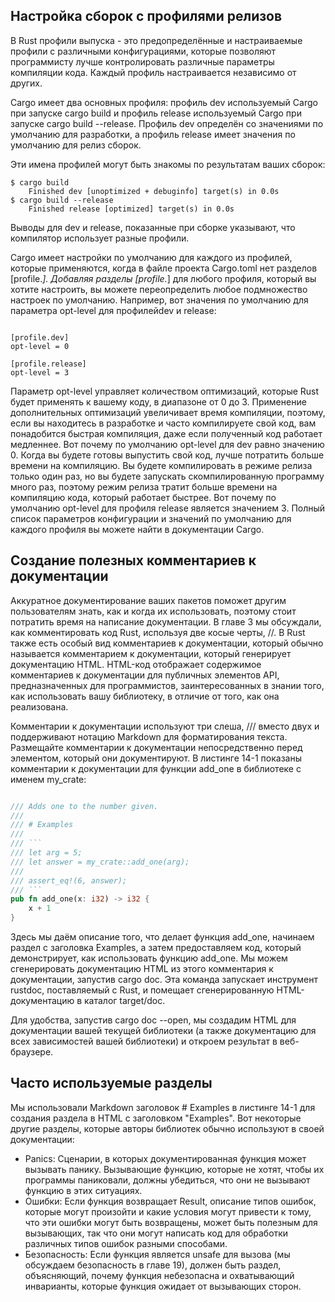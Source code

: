 ## Настройка сборок с профилями релизов

В Rust профили выпуска - это предопределённые и настраиваемые профили с различными конфигурациями, которые позволяют программисту лучше контролировать различные параметры компиляции кода. Каждый профиль настраивается независимо от других.

Cargo имеет два основных профиля: профиль dev используемый Cargo при запуске cargo build и профиль release используемый Cargo при запуске cargo build --release. Профиль dev определён со значениями по умолчанию для разработки, а профиль release имеет значения по умолчанию для релиз сборок.

Эти имена профилей могут быть знакомы по результатам ваших сборок:
```
$ cargo build
    Finished dev [unoptimized + debuginfo] target(s) in 0.0s
$ cargo build --release
    Finished release [optimized] target(s) in 0.0s
```
Выводы для dev и release, показанные при сборке указывают, что компилятор использует разные профили.

Cargo имеет настройки по умолчанию для каждого из профилей, которые применяются, когда в файле проекта Cargo.toml нет разделов [profile.*]. Добавляя разделы [profile.*] для любого профиля, который вы хотите настроить, вы можете переопределить любое подмножество настроек по умолчанию. Например, вот значения по умолчанию для параметра opt-level для профилейdev и release:
```

[profile.dev]
opt-level = 0

[profile.release]
opt-level = 3
```
Параметр opt-level управляет количеством оптимизаций, которые Rust будет применять к вашему коду, в диапазоне от 0 до 3. Применение дополнительных оптимизаций увеличивает время компиляции, поэтому, если вы находитесь в разработке и часто компилируете свой код, вам понадобится быстрая компиляция, даже если полученный код работает медленнее. Вот почему по умолчанию opt-level для dev равно значению 0. Когда вы будете готовы выпустить свой код, лучше потратить больше времени на компиляцию. Вы будете компилировать в режиме релиза только один раз, но вы будете запускать скомпилированную программу много раз, поэтому режим релиза тратит больше времени на компиляцию кода, который работает быстрее. Вот почему по умолчанию opt-level для профиля release является значением 3.
Полный список параметров конфигурации и значений по умолчанию для каждого профиля вы можете найти в документации Cargo.

## Создание полезных комментариев к документации

Аккуратное документирование ваших пакетов поможет другим пользователям знать, как и когда их использовать, поэтому стоит потратить время на написание документации. В главе 3 мы обсуждали, как комментировать код Rust, используя две косые черты, //. В Rust также есть особый вид комментариев к документации, который обычно называется комментарием к документации, который генерирует документацию HTML. HTML-код отображает содержимое комментариев к документации для публичных элементов API, предназначенных для программистов, заинтересованных в знании того, как использовать вашу библиотеку, в отличие от того, как она реализована.

Комментарии к документации используют три слеша, /// вместо двух и поддерживают нотацию Markdown для форматирования текста. Размещайте комментарии к документации непосредственно перед элементом, который они документируют. В листинге 14-1 показаны комментарии к документации для функции add_one в библиотеке с именем my_crate:
```rust

/// Adds one to the number given.
///
/// # Examples
///
/// ```
/// let arg = 5;
/// let answer = my_crate::add_one(arg);
///
/// assert_eq!(6, answer);
/// ```
pub fn add_one(x: i32) -> i32 {
    x + 1
}
```

Здесь мы даём описание того, что делает функция add_one, начинаем раздел с заголовка Examples, а затем предоставляем код, который демонстрирует, как использовать функцию add_one. Мы можем сгенерировать документацию HTML из этого комментария к документации, запустив cargo doc. Эта команда запускает инструмент rustdoc, поставляемый с Rust, и помещает сгенерированную HTML-документацию в каталог target/doc.

Для удобства, запустив cargo doc --open, мы создадим HTML для документации вашей текущей библиотеки (а также документацию для всех зависимостей вашей библиотеки) и откроем результат в веб-браузере.


## Часто используемые разделы

Мы использовали Markdown заголовок # Examples в листинге 14-1 для создания раздела в HTML с заголовком "Examples". Вот некоторые другие разделы, которые авторы библиотек обычно используют в своей документации:

- Panics: Сценарии, в которых документированная функция может вызывать панику. Вызывающие функцию, которые не хотят, чтобы их программы паниковали, должны убедиться, что они не вызывают функцию в этих ситуациях.
- Ошибки: Если функция возвращает Result, описание типов ошибок, которые могут произойти и какие условия могут привести к тому, что эти ошибки могут быть возвращены, может быть полезным для вызывающих, так что они могут написать код для обработки различных типов ошибок разными способами.
- Безопасность: Если функция является unsafe для вызова (мы обсуждаем безопасность в главе 19), должен быть раздел, объясняющий, почему функция небезопасна и охватывающий инварианты, которые функция ожидает от вызывающих сторон.
